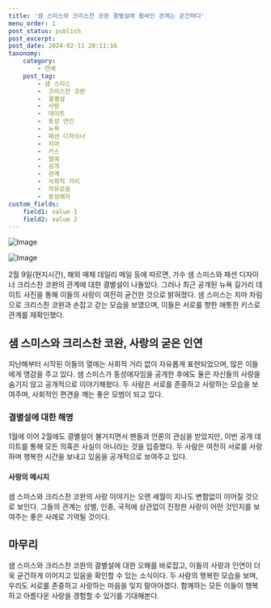 ```yaml
---
title: '샘 스미스와 크리스찬 코완 결별설에 휩싸인 관계는 굳건하다'
menu_order: 1
post_status: publish
post_excerpt: 
post_date: 2024-02-11 20:11:16
taxonomy:
    category:
        - 연예
    post_tag:
        - 샘 스미스
        -  크리스찬 코완
        -  결별설
        -  사랑
        -  데이트
        -  동성 연인
        -  뉴욕
        -  패션 디자이너
        -  치마
        -  키스
        -  열애
        -  공개
        -  관계
        -  사회적 거리
        -  자유로움
        -  동성애자
custom_fields:
    field1: value 1
    field2: value 2
---
```


![Image](https://ssl.pstatic.net/mimgnews/image/609/2024/02/11/202402111633466710_51_20240211165603752.jpg?type=w540)

![Image](https://mimgnews.pstatic.net/image/609/2024/02/11/202402111633466710_2_20240211165603757.jpg?type=w540)

2월 9일(현지시간), 해외 매체 데일리 메일 등에 따르면, 가수 샘 스미스와 패션 디자이너 크리스찬 코완의 관계에 대한 결별설이 나돌았다. 그러나 최근  공개된 뉴욕 길거리 데이트 사진을 통해 이들의 사랑이 여전히 굳건한 것으로 밝혀졌다. 샘 스미스는 치마 차림으로 크리스찬 코완과 손잡고 걷는 모습을 보였으며, 이들은 서로를 향한 애틋한 키스로 관계를 재확인했다.
## 샘 스미스와 크리스찬 코완, 사랑의 굳은 인연
지난해부터 시작된 이들의 열애는 사회적 거리 없이 자유롭게 표현되었으며, 많은 이들에게 영감을 주고 있다. 샘 스미스가 동성애자임을 공개한 후에도 둘은 자신들의 사랑을 숨기지 않고 공개적으로 이야기해왔다. 두 사람은 서로를 존중하고 사랑하는 모습을 보여주며, 사회적인 편견을 깨는 좋은 모범이 되고 있다.
### 결별설에 대한 해명
1월에 이어 2월에도 결별설이 불거지면서 팬들과 언론의 관심을 받았지만, 이번 공개 데이트를 통해 모든 의혹은 사실이 아니라는 것을 입증했다. 두 사람은 여전히 서로를 사랑하며 행복한 시간을 보내고 있음을 공개적으로 보여주고 있다.
#### 사랑의 메시지
샘 스미스와 크리스찬 코완의 사랑 이야기는 오랜 세월이 지나도 변함없이 이어질 것으로 보인다. 그들의 관계는 성별, 인종, 국적에 상관없이 진정한 사랑이 어떤 것인지를 보여주는 좋은 사례로 기억될 것이다.
## 마무리
샘 스미스와 크리스찬 코완의 결별설에 대한 오해를 바로잡고, 이들의 사랑과 인연이 더욱 굳건하게 이어지고 있음을 확인할 수 있는 소식이다. 두 사람의 행복한 모습을 보며, 우리도 서로를 존중하고 사랑하는 마음을 잊지 말아야겠다. 함께하는 모든 이들이 행복하고 아름다운 사랑을 경험할 수 있기를 기대해본다.
